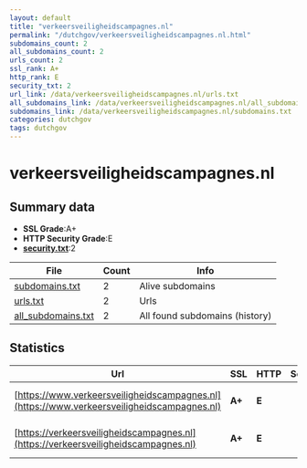 ```yaml
---
layout: default
title: "verkeersveiligheidscampagnes.nl"
permalink: "/dutchgov/verkeersveiligheidscampagnes.nl.html"
subdomains_count: 2
all_subdomains_count: 2
urls_count: 2
ssl_rank: A+
http_rank: E
security_txt: 2
url_link: /data/verkeersveiligheidscampagnes.nl/urls.txt
all_subdomains_link: /data/verkeersveiligheidscampagnes.nl/all_subdomains.txt
subdomains_link: /data/verkeersveiligheidscampagnes.nl/subdomains.txt
categories: dutchgov
tags: dutchgov
---
```



# verkeersveiligheidscampagnes.nl
## Summary data


 - **SSL Grade**:A+
 - **HTTP Security Grade**:E
 - **[security.txt](https://www.digitaleoverheid.nl/nieuws/standaard-security-txt-nu-verplicht-voor-overheid/)**:2


| File       | Count | Info |
|------------|-------|------|
|[subdomains.txt](/DutchGovScope/data/verkeersveiligheidscampagnes.nl/subdomains.txt)|2|Alive subdomains|
|[urls.txt](/DutchGovScope/data/verkeersveiligheidscampagnes.nl/urls.txt)|2|Urls|
|[all_subdomains.txt](/DutchGovScope/data/verkeersveiligheidscampagnes.nl/all_subdomains.txt)|2|All found subdomains (history)|


## Statistics


| Url | SSL | HTTP | Server | Cookie | HSTS | CORS | CTO | CSP | XFO | XXP | RP |FP| Tech |Title |
|--------|-------|-------|------|------|------|------|------|------|------|------|------|------|------|------|
|[https://www.verkeersveiligheidscampagnes.nl](https://www.verkeersveiligheidscampagnes.nl)| **A+**| **E**|| | | | | | | | :white_check_mark: | |HSTS Microsoft ASP.NET|Object moved|
|[https://verkeersveiligheidscampagnes.nl](https://verkeersveiligheidscampagnes.nl)| **A+**| **E**|| | | | | | | | :white_check_mark: | |HSTS Microsoft ASP.NET|Object moved|

